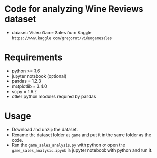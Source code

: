 # Code for analyzing Wine Reviews dataset
* dataset: Video Game Sales from Kaggle `https://www.kaggle.com/gregorut/videogamesales`
# Requirements
* python >= 3.6
* jupyter notebook (optional)
* pandas = 1.2.3
* matplotlib = 3.4.0
* scipy = 1.6.2
* other python modules required by pandas
# Usage
* Download and unzip the dataset.
* Rename the dataset folder as `game` and put it in the same folder as the code.
* Run the `game_sales_analysis.py` with python or open the `game_sales_analysis.ipynb` in jupyter notebook with python and run it.